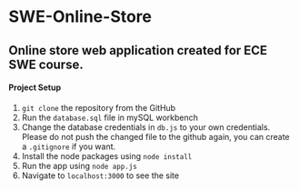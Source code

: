 # SWE-Online-Store

## Online store web application created for ECE SWE course.

#### Project Setup
1. `git clone` the repository from the GitHub
2. Run the `database.sql` file in mySQL workbench
3. Change the database credentials in `db.js` to your own credentials. Please do not push the changed file to the github again, you can create a `.gitignore` if you want.
4. Install the node packages using `node install`
5. Run the app using `node app.js`
6. Navigate to `localhost:3000` to see the site
